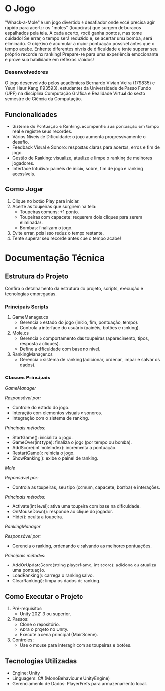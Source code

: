 # O Jogo
 
 "Whack-a-Mole" é um jogo divertido e desafiador onde você precisa agir rápido para acertar os "moles" (toupeiras) que surgem de buracos espalhados pela tela. A cada acerto, você ganha pontos, mas tome cuidado! Se errar, o tempo será reduzido e, se acertar uma bomba, será eliminado. O objetivo é acumular a maior pontuação possível antes que o tempo acabe. Enfrente diferentes níveis de dificuldade e tente superar seu próprio recorde no ranking! Prepare-se para uma experiência emocionante e prove sua habilidade em reflexos rápidos!

### Desenvolvedores

 O jogo desenvolvido pelos acadêmicos Bernardo Vivian Vieira (179835) e Yeun Haur Kang (193593), estudantes da Universidade de Passo Fundo (UPF) na disciplina Computação Gráfica e Realidade Virtual do sexto semestre de Ciência da Computação.

## Funcionalidades
- Sistema de Pontuação e Ranking: acompanhe sua pontuação em tempo real e registre seus recordes.
- Vários Níveis de Dificuldade: o jogo aumenta progressivamente o desafio.
- Feedback Visual e Sonoro: respostas claras para acertos, erros e fim de jogo.
- Gestão de Ranking: visualize, atualize e limpe o ranking de melhores jogadores.
- Interface Intuitiva: painéis de início, sobre, fim de jogo e ranking acessíveis.

## Como Jogar
1. Clique no botão Play para iniciar.
2. Acerte as toupeiras que surgirem na tela:
   - Toupeiras comuns: +1 ponto.
   - Toupeiras com capacete: requerem dois cliques para serem eliminadas.
   - Bombas: finalizam o jogo.
3. Evite errar, pois isso reduz o tempo restante.
4. Tente superar seu recorde antes que o tempo acabe!


# Documentação Técnica

## Estrutura do Projeto

Confira o detalhamento da estrutura do projeto, scripts, execução e tecnologias empregadas.

### Principais Scripts
1. GameManager.cs
   - Gerencia o estado do jogo (início, fim, pontuação, tempo).
   - Controla a interface do usuário (painéis, botões e ranking).
2. Mole.cs
   - Gerencia o comportamento das toupeiras (aparecimento, tipos, resposta a cliques).
   - Define a dificuldade com base no nível.
3. RankingManager.cs
   - Gerencia o sistema de ranking (adicionar, ordenar, limpar e salvar os dados).

### Classes Principais

*GameManager*

_Responsável por:_
   - Controle do estado do jogo.
   - Interação com elementos visuais e sonoros.
   - Integração com o sistema de ranking.

_Principais métodos:_
   - StartGame(): inicializa o jogo.
   - GameOver(int type): finaliza o jogo (por tempo ou bomba).
   - AddScore(int moleIndex): incrementa a pontuação.
   - RestartGame(): reinicia o jogo.
   - ShowRanking(): exibe o painel de ranking.

*Mole*

_Reponsável por:_
   - Controla as toupeiras, seu tipo (comum, capacete, bomba) e interações.

_Principais métodos:_
   - Activate(int level): ativa uma toupeira com base na dificuldade.
   - OnMouseDown(): responde ao clique do jogador.
   - Hide(): oculta a toupeira.

*RankingManager*

_Responsável por:_
   - Gerencia o ranking, ordenando e salvando as melhores pontuações.

_Principais métodos:_
   - AddOrUpdateScore(string playerName, int score): adiciona ou atualiza uma pontuação.
   - LoadRanking(): carrega o ranking salvo.
   - ClearRanking(): limpa os dados de ranking.
  
## Como Executar o Projeto

1. Pré-requisitos:
   - Unity 2021.3 ou superior.
2. Passos:
   - Clone o repositório.
   - Abra o projeto no Unity.
   - Execute a cena principal (MainScene).
3. Controles:
   - Use o mouse para interagir com as toupeiras e botões.

## Tecnologias Utilizadas
- Engine: Unity
- Linguagem: C# (MonoBehaviour e UnityEngine)
- Gerenciamento de Dados: PlayerPrefs para armazenamento local.
